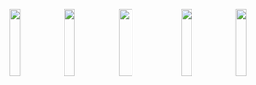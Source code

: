 <img src="readme/twitter.svg" width="19.4%" height=120><img src="readme/linkedin.svg" width="19.5%" height=120><img src="readme/logo.svg" width="22%" height=120><img src="readme/youtube.svg" width="19.5%" height=120><img src="readme/twitch.svg" width="19.5%" height=120>
